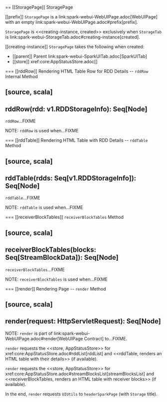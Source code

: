 == [[StoragePage]] StoragePage

[[prefix]]
`StoragePage` is a link:spark-webui-WebUIPage.adoc[WebUIPage] with an empty link:spark-webui-WebUIPage.adoc#prefix[prefix].

`StoragePage` is <<creating-instance, created>> exclusively when `StorageTab` is link:spark-webui-StorageTab.adoc#creating-instance[created].

[[creating-instance]]
`StoragePage` takes the following when created:

* [[parent]] Parent link:spark-webui-SparkUITab.adoc[SparkUITab]
* [[store]] xref:core:AppStatusStore.adoc[]

=== [[rddRow]] Rendering HTML Table Row for RDD Details -- `rddRow` Internal Method

[source, scala]
----
rddRow(rdd: v1.RDDStorageInfo): Seq[Node]
----

`rddRow`...FIXME

NOTE: `rddRow` is used when...FIXME

=== [[rddTable]] Rendering HTML Table with RDD Details -- `rddTable` Method

[source, scala]
----
rddTable(rdds: Seq[v1.RDDStorageInfo]): Seq[Node]
----

`rddTable`...FIXME

NOTE: `rddTable` is used when...FIXME

=== [[receiverBlockTables]] `receiverBlockTables` Method

[source, scala]
----
receiverBlockTables(blocks: Seq[StreamBlockData]): Seq[Node]
----

`receiverBlockTables`...FIXME

NOTE: `receiverBlockTables` is used when...FIXME

=== [[render]] Rendering Page -- `render` Method

[source, scala]
----
render(request: HttpServletRequest): Seq[Node]
----

NOTE: `render` is part of link:spark-webui-WebUIPage.adoc#render[WebUIPage Contract] to...FIXME.

`render` requests the <<store, AppStatusStore>> for xref:core:AppStatusStore.adoc#rddList[rddList] and <<rddTable, renders an HTML table with their details>> (if available).

`render` requests the <<store, AppStatusStore>> for xref:core:AppStatusStore.adoc#streamBlocksList[streamBlocksList] and <<receiverBlockTables, renders an HTML table with receiver blocks>> (if available).

In the end, `render` requests `UIUtils` to `headerSparkPage` (with `Storage` title).
